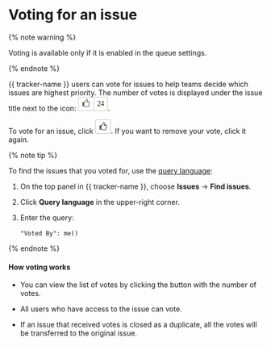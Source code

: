 # Voting for an issue

{% note warning %}

Voting is available only if it is enabled in the queue settings.

{% endnote %}

{{ tracker-name }} users can vote for issues to help teams decide which issues are highest priority. The number of votes is displayed under the issue title next to the icon: ![](../../_assets/tracker/votes.png).

To vote for an issue, click ![](../../_assets/tracker/vote.png). If you want to remove your vote, click it again.

{% note tip %}

To find the issues that you voted for, use the [query language](query-filter.md):

1. On the top panel in {{ tracker-name }}, choose **Issues** → **Find issues**.

1. Click **Query language** in the upper-right corner.

1. Enter the query:

    ```
    "Voted By": me()
    ```

{% endnote %}

#### How voting works

- You can view the list of votes by clicking the button with the number of votes.

- All users who have access to the issue can vote.

- If an issue that received votes is closed as a duplicate, all the votes will be transferred to the original issue.



